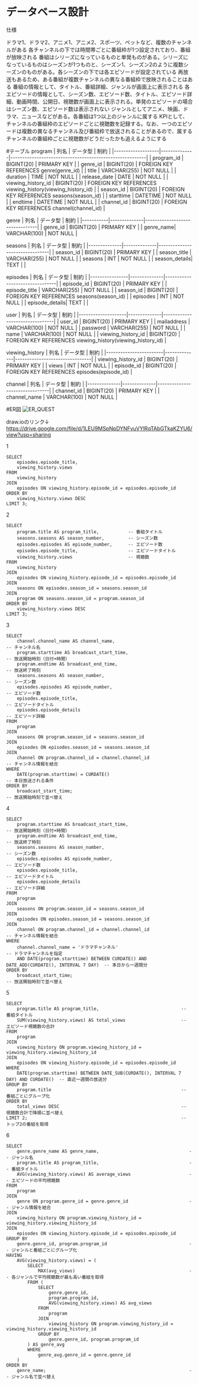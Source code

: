 # データベース設計
仕様

ドラマ1、ドラマ2、アニメ1、アニメ2、スポーツ、ペットなど、複数のチャンネルがある
各チャンネルの下では時間帯ごとに番組枠が1つ設定されており、番組が放映される
番組はシリーズになっているものと単発ものがある。シリーズになっているものはシーズンが1つものと、シーズン1、シーズン2のように複数シーズンのものがある。各シーズンの下では各エピソードが設定されている
再放送もあるため、ある番組が複数チャンネルの異なる番組枠で放映されることはある
番組の情報として、タイトル、番組詳細、ジャンルが画面上に表示される
各エピソードの情報として、シーズン数、エピソード数、タイトル、エピソード詳細、動画時間、公開日、視聴数が画面上に表示される。単発のエピソードの場合はシーズン数、エピソード数は表示されない
ジャンルとしてアニメ、映画、ドラマ、ニュースなどがある。各番組は1つ以上のジャンルに属する
KPIとして、チャンネルの番組枠のエピソードごとに視聴数を記録する。なお、一つのエピソードは複数の異なるチャンネル及び番組枠で放送されることがあるので、属するチャンネルの番組枠ごとに視聴数がどうだったかも追えるようにする

#テーブル
program
| 列名               | データ型      | 制約                                                      |
|-------------------|--------------|---------------------------------------------------------|
| program_id        | BIGINT(20)   | PRIMARY KEY                                             |
| genre_id          | BIGINT(20)   | FOREIGN KEY REFERENCES genre(genre_id)                 |
| title             | VARCHAR(255) | NOT NULL                                               |
| duration          | TIME         | NOT NULL                                               |
| release_date      | DATE         | NOT NULL                                               |
| viewing_history_id | BIGINT(20)   | FOREIGN KEY REFERENCES viewing_history(viewing_history_id) |
| season_id         | BIGINT(20)   | FOREIGN KEY REFERENCES seasons(season_id)              |
| starttime         | DATETIME     | NOT NULL                                               |
| endtime           | DATETIME     | NOT NULL                                               |
| channel_id        | BIGINT(20)   | FOREIGN KEY REFERENCES channel(channel_id)              |


genre
| 列名       | データ型      | 制約                             |
|-----------|--------------|--------------------------------|
| genre_id  | BIGINT(20)   | PRIMARY KEY                    |
| genre_name| VARCHAR(100) | NOT NULL                       |


seasons
| 列名          | データ型      | 制約                             |
|--------------|--------------|--------------------------------|
| season_id    | BIGINT(20)   | PRIMARY KEY                    |
| season_title | VARCHAR(255) | NOT NULL                       |
| seasons      | INT        | NOT NULL                       |
| season_details| TEXT        |                                |

episodes
| 列名            | データ型      | 制約                             |
|----------------|--------------|--------------------------------|
| episode_id     | BIGINT(20)   | PRIMARY KEY                    |
| episode_title  | VARCHAR(255) | NOT NULL                       |
| season_id      | BIGINT(20)   | FOREIGN KEY REFERENCES seasons(season_id) |
| episodes       | INT          | NOT NULL                       |
| episode_details| TEXT         |                                |

user
| 列名                | データ型      | 制約                             |
|--------------------|--------------|--------------------------------|
| user_id            | BIGINT(20)   | PRIMARY KEY                    |
| mailaddress        | VARCHAR(100) | NOT NULL                       |
| password           | VARCHAR(255) | NOT NULL                       |
| name               | VARCHAR(100) | NOT NULL                       |
| viewing_history_id | BIGINT(20)   | FOREIGN KEY REFERENCES viewing_history(viewing_history_id) |

viewing_history
| 列名                    | データ型      | 制約                             |
|------------------------|--------------|--------------------------------|
| viewing_history_id     | BIGINT(20)   | PRIMARY KEY                    |
| views                  | INT          | NOT NULL                       |
| episode_id             | BIGINT(20)   | FOREIGN KEY REFERENCES episodes(episode_id) |

channel 
| 列名          | データ型      | 制約                             |
|--------------|--------------|--------------------------------|
| channel_id   | BIGINT(20)   | PRIMARY KEY                    |
| channel_name | VARCHAR(100) | NOT NULL                       |

#ER図
![ER_QUEST](https://github.com/user-attachments/assets/a96fe261-7ce7-4364-a626-2620c869d6c3)


draw.ioのリンク↓  
https://drive.google.com/file/d/1LEU9MSpNpDYNFvuVYlRqTAbGTkaKZYU6/view?usp=sharing

1  
```
SELECT 
    episodes.episode_title,
    viewing_history.views
FROM 
    viewing_history
JOIN 
    episodes ON viewing_history.episode_id = episodes.episode_id
ORDER BY 
    viewing_history.views DESC
LIMIT 3;
```
2  
```
SELECT 
    program.title AS program_title,           -- 番組タイトル
    seasons.seasons AS season_number,         -- シーズン数
    episodes.episodes AS episode_number,      -- エピソード数
    episodes.episode_title,                   -- エピソードタイトル
    viewing_history.views                     -- 視聴数
FROM 
    viewing_history
JOIN 
    episodes ON viewing_history.episode_id = episodes.episode_id
JOIN 
    seasons ON episodes.season_id = seasons.season_id
JOIN 
    program ON seasons.season_id = program.season_id
ORDER BY 
    viewing_history.views DESC
LIMIT 3;
```
3  
```
SELECT 
    channel.channel_name AS channel_name,                                      -- チャンネル名
    program.starttime AS broadcast_start_time,                                 -- 放送開始時刻（日付+時間）
    program.endtime AS broadcast_end_time,                                     -- 放送終了時刻
    seasons.seasons AS season_number,                                          -- シーズン数
    episodes.episodes AS episode_number,                                       -- エピソード数
    episodes.episode_title,                                                    -- エピソードタイトル
    episodes.episode_details                                                   -- エピソード詳細
FROM 
    program
JOIN 
    seasons ON program.season_id = seasons.season_id
JOIN 
    episodes ON episodes.season_id = seasons.season_id
JOIN 
    channel ON program.channel_id = channel.channel_id                         -- チャンネル情報を結合
WHERE 
    DATE(program.starttime) = CURDATE()                                        -- 本日放送される条件
ORDER BY 
    broadcast_start_time;                                                      -- 放送開始時刻で並べ替え
```

4  
```
SELECT 
    program.starttime AS broadcast_start_time,                                 -- 放送開始時刻（日付+時間）
    program.endtime AS broadcast_end_time,                                     -- 放送終了時刻
    seasons.seasons AS season_number,                                          -- シーズン数
    episodes.episodes AS episode_number,                                       -- エピソード数
    episodes.episode_title,                                                    -- エピソードタイトル
    episodes.episode_details                                                   -- エピソード詳細
FROM 
    program
JOIN 
    seasons ON program.season_id = seasons.season_id
JOIN 
    episodes ON episodes.season_id = seasons.season_id
JOIN 
    channel ON program.channel_id = channel.channel_id                         -- チャンネル情報を結合
WHERE 
    channel.channel_name = 'ドラマチャンネル'                                           -- ドラマチャンネルを指定
    AND DATE(program.starttime) BETWEEN CURDATE() AND DATE_ADD(CURDATE(), INTERVAL 7 DAY)  -- 本日から一週間分
ORDER BY 
    broadcast_start_time;                                                      -- 放送開始時刻で並べ替え
```

5  
```
SELECT 
    program.title AS program_title,                               -- 番組タイトル
    SUM(viewing_history.views) AS total_views                     -- エピソード視聴数の合計
FROM 
    program
JOIN 
    viewing_history ON program.viewing_history_id = viewing_history.viewing_history_id
JOIN 
    episodes ON viewing_history.episode_id = episodes.episode_id
WHERE 
    DATE(program.starttime) BETWEEN DATE_SUB(CURDATE(), INTERVAL 7 DAY) AND CURDATE()  -- 直近一週間の放送分
GROUP BY 
    program.title                                                 -- 番組ごとにグループ化
ORDER BY 
    total_views DESC                                              -- 視聴数合計で降順に並べ替え
LIMIT 2;                                                          -- トップ2の番組を取得
```
6  
```
SELECT 
    genre.genre_name AS genre_name,                                  -- ジャンル名
    program.title AS program_title,                                  -- 番組タイトル
    AVG(viewing_history.views) AS average_views                      -- エピソードの平均視聴数
FROM 
    program
JOIN 
    genre ON program.genre_id = genre.genre_id                       -- ジャンル情報を結合
JOIN 
    viewing_history ON program.viewing_history_id = viewing_history.viewing_history_id
JOIN 
    episodes ON viewing_history.episode_id = episodes.episode_id
GROUP BY 
    genre.genre_id, program.program_id                               -- ジャンルと番組ごとにグループ化
HAVING 
    AVG(viewing_history.views) = (
        SELECT 
            MAX(avg_views)                                           -- 各ジャンルで平均視聴数が最も高い番組を取得
        FROM (
            SELECT 
                genre.genre_id,
                program.program_id,
                AVG(viewing_history.views) AS avg_views
            FROM 
                program
            JOIN 
                viewing_history ON program.viewing_history_id = viewing_history.viewing_history_id
            GROUP BY 
                genre.genre_id, program.program_id
        ) AS genre_avg
        WHERE 
            genre_avg.genre_id = genre.genre_id
    )
ORDER BY 
    genre_name;                                                      -- ジャンル名で並べ替え
```


